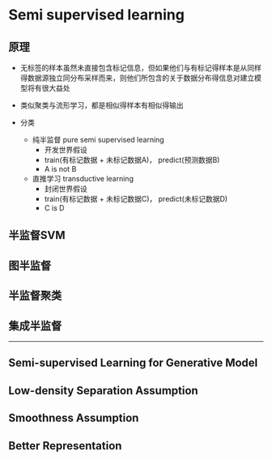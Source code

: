 # Semi supervised learning

## 原理
+ 无标签的样本虽然未直接包含标记信息，但如果他们与有标记得样本是从同样得数据源独立同分布采样而来，则他们所包含的关于数据分布得信息对建立模型将有很大益处
+ 类似聚类与流形学习，都是相似得样本有相似得输出

+ 分类
	+ 纯半监督 pure semi supervised learning
		+ 开发世界假设
		+ train(有标记数据 + 未标记数据A)， predict(预测数据B)
		+ A is not B
	+ 直推学习 transductive learning
		+ 封闭世界假设
		+ train(有标记数据 + 未标记数据C)， predict(未标记数据D)
		+ C is D
## 半监督SVM

## 图半监督

## 半监督聚类

## 集成半监督

---

## Semi-supervised Learning for Generative Model

## Low-density Separation Assumption

## Smoothness Assumption

## Better Representation